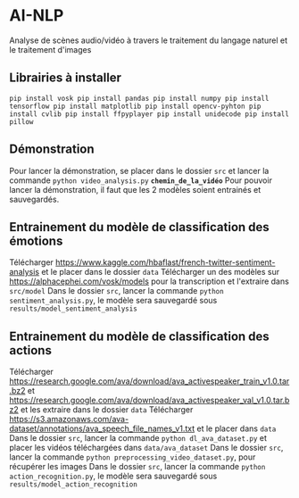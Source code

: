 # AI-NLP
Analyse de scènes audio/vidéo à travers le traitement du langage naturel et le traitement d'images

## Librairies à installer
`
pip install vosk
pip install pandas
pip install numpy
pip install tensorflow
pip install matplotlib
pip install opencv-pyhton
pip install cvlib
pip install ffpyplayer
pip install unidecode
pip install pillow
`

## Démonstration
Pour lancer la démonstration, se placer dans le dossier `src` et lancer la commande `python video_analysis.py` **`chemin_de_la_vidéo`**
Pour pouvoir lancer la démonstration, il faut que les 2 modèles soient entrainés et sauvegardés.

## Entrainement du modèle de classification des émotions
Télécharger https://www.kaggle.com/hbaflast/french-twitter-sentiment-analysis et le placer dans le dossier `data`
Télécharger un des modèles sur https://alphacephei.com/vosk/models pour la transcription et l'extraire dans `src/model`
Dans le dossier `src`, lancer la commande `python sentiment_analysis.py`, le modèle sera sauvegardé sous `results/model_sentiment_analysis`

## Entrainement du modèle de classification des actions
Télécharger https://research.google.com/ava/download/ava_activespeaker_train_v1.0.tar.bz2 et https://research.google.com/ava/download/ava_activespeaker_val_v1.0.tar.bz2 et les extraire dans le dossier `data`
Télécharger https://s3.amazonaws.com/ava-dataset/annotations/ava_speech_file_names_v1.txt et le placer dans `data`
Dans le dossier `src`, lancer la commande `python dl_ava_dataset.py` et placer les vidéos téléchargées dans `data/ava_dataset`
Dans le dossier `src`, lancer la commande `python preprocessing_video_dataset.py`, pour récupérer les images
Dans le dossier `src`, lancer la commande `python action_recognition.py`, le modèle sera sauvegardé sous `results/model_action_recognition`
